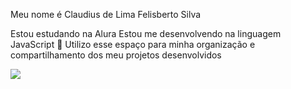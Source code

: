 Meu nome é Claudius de Lima Felisberto Silva

Estou estudando na Alura
Estou me desenvolvendo na linguagem JavaScript 👶
Utilizo esse espaço para minha organização e compartilhamento dos meu projetos desenvolvidos

![](https://media1.tenor.com/m/AqyLIJ48wQMAAAAd/pedro-racoon.gif)
